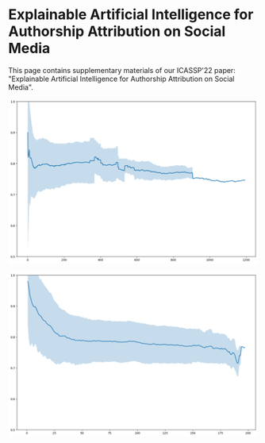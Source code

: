 # Explainable Artificial Intelligence for Authorship Attribution on Social Media

This page contains supplementary materials of our ICASSP'22 paper: "Explainable Artificial Intelligence for Authorship Attribution on Social Media".


![image info](./strong_tps_non_alpha_ratio_by_author.png)

![image info](./random_non_alpha_ratio_by_author.png)


